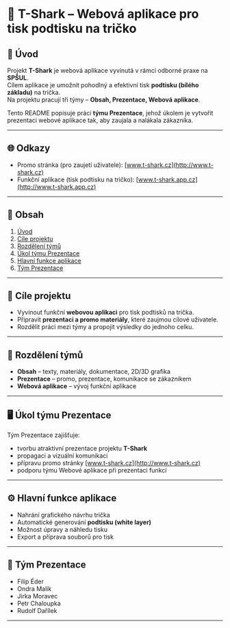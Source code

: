 # 🦈 T-Shark – Webová aplikace pro tisk podtisku na tričko

## 📌 Úvod
Projekt **T-Shark** je webová aplikace vyvinutá v rámci odborné praxe na **SPŠUL**.  
Cílem aplikace je umožnit pohodlný a efektivní tisk **podtisku (bílého základu)** na trička.  
Na projektu pracují tři týmy – **Obsah, Prezentace, Webová aplikace**.  

Tento README popisuje práci **týmu Prezentace**, jehož úkolem je vytvořit prezentaci webové aplikace tak, aby zaujala a nalákala zákazníka.

---

## 🌐 Odkazy
- Promo stránka (pro zaujetí uživatele): [www.t-shark.cz](http://www.t-shark.cz)  
- Funkční aplikace (tisk podtisku na tričko): [www.t-shark.app.cz](http://www.t-shark.app.cz)  

---

## 📑 Obsah
1. [Úvod](#-úvod)  
2. [Cíle projektu](#-cíle-projektu)  
3. [Rozdělení týmů](#-rozdělení-týmů)  
4. [Úkol týmu Prezentace](#-úkol-týmu-prezentace)  
5. [Hlavní funkce aplikace](#-hlavní-funkce-aplikace)  
6. [Tým Prezentace](#-tým-prezentace)  
---

## 🎯 Cíle projektu
- Vyvinout funkční **webovou aplikaci** pro tisk podtisků na trička.  
- Připravit **prezentaci a promo materiály**, které zaujmou cílové uživatele.  
- Rozdělit práci mezi týmy a propojit výsledky do jednoho celku.  

---

## 👥 Rozdělení týmů
- **Obsah** – texty, materiály, dokumentace, 2D/3D grafika 
- **Prezentace** – promo, prezentace, komunikace se zákazníkem  
- **Webová aplikace** – vývoj funkční aplikace  

---

## 🖥 Úkol týmu Prezentace
Tým Prezentace zajišťuje:  
- tvorbu atraktivní prezentace projektu **T-Shark**  
- propagaci a vizuální komunikaci  
- přípravu promo stránky [www.t-shark.cz](http://www.t-shark.cz)  
- podporu týmu Webové aplikace při prezentaci funkcí  

---

## ⚙️ Hlavní funkce aplikace
- Nahrání grafického návrhu trička  
- Automatické generování **podtisku (white layer)**  
- Možnost úpravy a náhledu tisku  
- Export a příprava souborů pro tisk  

---

## 👥 Tým Prezentace
- Filip Éder  
- Ondra Malík  
- Jirka Moravec  
- Petr Chaloupka  
- Rudolf Dařílek  

---
